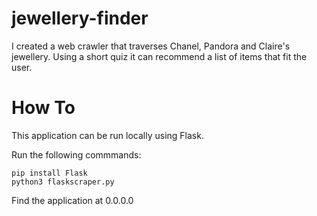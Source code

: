 # jewellery-finder

I created a web crawler that traverses Chanel, Pandora and Claire's jewellery. Using a short quiz it can recommend a list of items that fit the user.

# How To

This application can be run locally using Flask.

Run the following commmands:


```
pip install Flask
python3 flaskscraper.py
```

Find the application at 0.0.0.0
